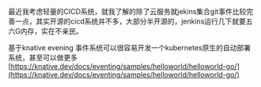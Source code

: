 最近我考虑轻量的CICD系统，就我了解的除了云服务就jekins集合git事件比较完善一点，其实开源的cicd系统并不多，大部分半开源的，jenkins运行几下就要五六G内存，实在不亲民。
<!--more-->
基于knative evening 事件系统可以很容易开发一个kubernetes原生的自动部署系统，甚至可以做更多
[https://knative.dev/docs/eventing/samples/helloworld/helloworld-go/](https://knative.dev/docs/eventing/samples/helloworld/helloworld-go/)


